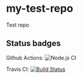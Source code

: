 # my-test-repo
Test repo

## Status badges

Github Actions: ![Node.js CI](https://github.com/siaisidi/my-test-repo/workflows/Node.js%20CI/badge.svg)

Travis CI: [![Build Status](https://travis-ci.com/siaisidi/my-test-repo.svg?branch=main)](https://travis-ci.com/siaisidi/my-test-repo)
